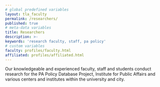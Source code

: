 ```yaml
---
# global predefined variables
layout: tla_faculty
permalink: /researchers/
published: true
# meta-data variables
title: Researchers
description: >-
keywords: 'research faculty, staff, pa policy'
# custom variables
faculty: profiles/faculty.html
affiliated: profiles/affiliated.html
---
```

Our knowledgeable and experienced faculty, staff and students conduct research for the PA Policy Database Project, Institute for Public Affairs and various centers and institutes within the university and city.
